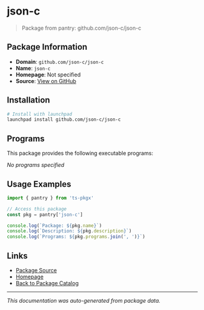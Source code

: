 # json-c

> Package from pantry: github.com/json-c/json-c

## Package Information

- **Domain**: `github.com/json-c/json-c`
- **Name**: `json-c`
- **Homepage**: Not specified
- **Source**: [View on GitHub](https://github.com/pkgxdev/pantry/tree/main/projects/github.com/json-c/json-c/package.yml)

## Installation

```bash
# Install with launchpad
launchpad install github.com/json-c/json-c
```

## Programs

This package provides the following executable programs:

*No programs specified*

## Usage Examples

```typescript
import { pantry } from 'ts-pkgx'

// Access this package
const pkg = pantry['json-c']

console.log(`Package: ${pkg.name}`)
console.log(`Description: ${pkg.description}`)
console.log(`Programs: ${pkg.programs.join(', ')}`)
```

## Links

- [Package Source](https://github.com/pkgxdev/pantry/tree/main/projects/github.com/json-c/json-c/package.yml)
- [Homepage](#)
- [Back to Package Catalog](../../../package-catalog.md)

---

*This documentation was auto-generated from package data.*
